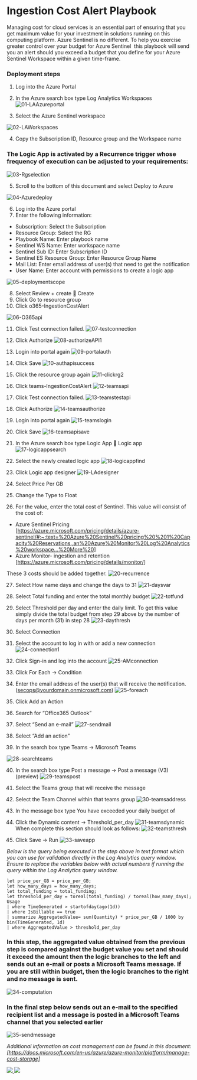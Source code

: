 # Ingestion Cost Alert Playbook
Managing cost for cloud services is an essential part of ensuring that you get maximum value for your investment in solutions running on this computing platform. Azure Sentinel is no different. To help you exercise greater control over your budget for Azure Sentinel  this playbook will send you an alert should you exceed a budget that you define for your Azure Sentinel Workspace within a given time-frame. 

### Deployment steps
1.	Log into the Azure Portal
2.	In the Azure search box type Log Analytics Workspaces
![01-LAAzureportal](../Send-IngestionCostAlert/images/01-LAAzureportal.png)


3. Select the Azure Sentinel workspace

![02-LAWorkspaces](../Send-IngestionCostAlert/images/02-LAWorkspaces.png)

4.	Copy the Subscription ID, Resource group and the Workspace name

### The Logic App is activated by a Recurrence trigger whose frequency of execution can be adjusted to your requirements:

![03-Rgselection](../Send-IngestionCostAlert/images/03-rgselection.png)

5. Scroll to the bottom of this document and select Deploy to Azure

![04-Azuredeploy](../Send-IngestionCostAlert/images/04-azuredeploy.png)



6.	Log into the Azure portal 
7.	Enter the following information:
-	Subscription: Select the Subscription
-	Resource Group: Select the RG
-	Playbook Name: Enter playbook name
-	Sentinel WS Name: Enter workspace name
-	Sentinel Sub ID: Enter Subscription ID
-	Sentinel ES Resource Group: Enter Resource Group Name
-	Mail List: Enter email address of user(s) that need to get the notification
-	User Name: Enter account with permissions to create a logic app

![05-deploymentscope](../Send-IngestionCostAlert/images/05-deploymentscope.png)

8.	Select Review + create  Create
9.	Click Go to resource group
10.	Click o365-IngestionCostAlert



![06-O365api](../Send-IngestionCostAlert/images/06-O365api.png)

11.	Click Test connection failed.
![07-testconnection](../Send-IngestionCostAlert/images/07-testconnection.png)

12.	Click Authorize
![08-authorizeAPI1](../Send-IngestionCostAlert/images/08-authorizeAPI1.png)

13.	Login into portal again
![09-portalauth](../Send-IngestionCostAlert/images/09-portalauth.png)

14.	Click Save
![10-authapisuccess](../Send-IngestionCostAlert/images/10-authapisuccess.png)

15.	Click the resource group again
![11-clickrg2](../Send-IngestionCostAlert/images/11-clickrg2.png)

16.	Click teams-IngestionCostAlert
![12-teamsapi](../Send-IngestionCostAlert/images/12-teamsapi.png)

17.	Click Test connection failed.
![13-teamstestapi](../Send-IngestionCostAlert/images/13-teamstestapi.png)

18.	Click Authorize
![14-teamsauthorize](../Send-IngestionCostAlert/images/14-teamsauthorize.png)

19.	Login into portal again
![15-teamslogin](../Send-IngestionCostAlert/images/15-teamslogin.png)

20.	Click Save
![16-teamsapisave](../Send-IngestionCostAlert/images/16-teamsapisave.png)

21.	In the Azure search box type Logic App  Logic app
![17-logicappsearch](../Send-IngestionCostAlert/images/17-logicappsearch.png)

22.	Select the newly created logic app
![18-logicappfind](../Send-IngestionCostAlert/images/18-logicappfind.png)

23.	Click Logic app designer
![19-LAdesigner](../Send-IngestionCostAlert/images/19-LAdesigner.png)

24.	Select Price Per GB
25.	Change the Type to Float
26.	For the value, enter the total cost of Sentinel. This value will consist of the cost of:
-	Azure Sentinel  Pricing [https://azure.microsoft.com/pricing/details/azure-sentinel/#:~:text=%20Azure%20Sentinel%20pricing%20%201%20Capacity%20Reservations.,an%20Azure%20Monitor%20Log%20Analytics%20workspace...%20More%20] 
-	Azure Monitor- ingestion and retention [https://azure.microsoft.com/pricing/details/monitor/]

These 3 costs should be added together.
![20-recurrence](../Send-IngestionCostAlert/images/20-recurrence.png)

27.	Select How name days and change the days to 31
![21-daysvar](../Send-IngestionCostAlert/images/21-daysvar.png)
28.	Select Total funding and enter the total monthly budget
![22-totfund](../Send-IngestionCostAlert/images/22-totfund.png)
29.	Select Threshold per day and enter the daily limit. To get this value simply divide the total budget from step 29 above by the number of days per month (31) in step 28
![23-daythresh](../Send-IngestionCostAlert/images/23-dailythresh.png)

30.	Select Connection
31.	Select the account to log in with or add a new connection
![24-connection1](../Send-IngestionCostAlert/images/24-connection1.png)

32.	Click Sign-in and log into the account
![25-AMconnection](../Send-IngestionCostAlert/images/25-AMconnection.png)

33.	Click For Each -> Condition
34.	Enter the email address of the user(s) that will receive the notification. (secops@yourdomain.onmicrosoft.com)
![25-foreach](../Send-IngestionCostAlert/images/25-foreach.png)

35.	Click Add an Action
36.	Search for “Office365 Outlook”
37.	Select “Send an e-mail”
![27-sendmail](../Send-IngestionCostAlert/images/27-sendmail.png)
38.	Select “Add an action”
39.	In the search box type Teams -> Microsoft Teams

![28-searchteams](../Send-IngestionCostAlert/images/28-searchteams.png)

40.	In the search box type Post a message -> Post a message (V3) (preview)
![29-teamspost](../Send-IngestionCostAlert/images/29-teamspost.png)

41.	Select the Teams group that will receive the message
42.	Select the Team Channel within that teams group
![30-teamsaddress](../Send-IngestionCostAlert/images/30-teamsaddress.png)
43.	In the message box type You have exceeded your daily budget of 
44.	Click the Dynamic content -> Threshold_per_day
![31-teamsdynamic](../Send-IngestionCostAlert/images/31-teamsdynamic.png)
When complete this section should look as follows:
![32-teamsthresh](../Send-IngestionCostAlert/images/32-teamsthresh.png)
45.	Click Save -> Run
![33-saveapp](../Send-IngestionCostAlert/images/33-saveapp.png)


<em>Below is the query being executed in the step above in text format which you can use for validation directly in the Log Analytics query window. Ensure to replace the variables below with actual numbers if running the query within the Log Analytics query window.</em>

```
let price_per_GB = price_per_GB;
let how_many_days = how_many_days;
let total_funding = total_funding;
let threshold_per_day = toreal(total_funding) / toreal(how_many_days);
Usage
| where TimeGenerated > startofday(ago(1d))
| where IsBillable == true
| summarize AggregatedValue= sum(Quantity) * price_per_GB / 1000 by bin(TimeGenerated, 1d)
| where AggregatedValue > threshold_per_day

```
 

### In this step, the aggregated value obtained from the previous step is compared against the budget value you set and should it exceed the amount then the logic branches to the left and sends out an e-mail or posts a Microsoft Teams message. If you are still within budget, then the logic branches to the right and no message is sent.

   ![34-computation](../Send-IngestionCostAlert/images/34-computation.png)

### In the final step below sends out an e-mail to the specified recipient list and a message is posted in a Microsoft Teams channel that you selected earlier

  ![35-sendmessage](../Send-IngestionCostAlert/images/35-sendmessage.png)

  <em>Additional information on cost management can be found in this document: [https://docs.microsoft.com/en-us/azure/azure-monitor/platform/manage-cost-storage]</em>
 


<a href="https://portal.azure.com/#create/Microsoft.Template/uri/https%3A%2F%2Fraw.githubusercontent.com%2FAzure%2FAzure-Sentinel%2Fmaster%2FPlaybooks%2FSend-IngestionCostAlert%2Fazuredeploy.json" target="_blank">
    <img src="https://aka.ms/deploytoazurebutton"/>
</a>
<a href="https://portal.azure.us/#create/Microsoft.Template/uri/https%3A%2F%2Fraw.githubusercontent.com%2FAzure%2FAzure-Sentinel%2Fmaster%2FPlaybooks%2Send-IngestionCostAlert%2Fazuredeploy.json" target="_blank">
<img src="https://raw.githubusercontent.com/Azure/azure-quickstart-templates/master/1-CONTRIBUTION-GUIDE/images/deploytoazuregov.png"/>
</a>



